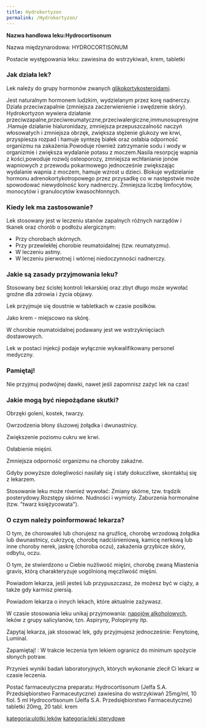 ```yaml
---
title: Hydrokortyzon
permalink: /Hydrokortyzon/
---
```


**Nazwa handlowa leku:Hydrocortisonum**

Nazwa międzynarodowa: HYDROCORTISONUM

Postacie występowania leku: zawiesina do wstrzykiwań, krem, tabletki

### Jak działa lek?

Lek należy do grupy hormonów zwanych [glikokortykosteroidami](/atopedia/sterydy "wikilink").

Jest naturalnym hormonem ludzkim, wydzielanym przez korę nadnerczy. Działa przeciwzapalnie (zmniejsza zaczerwienienie i swędzenie skóry). Hydrokortyzon wywiera działanie przeciwzapalne,przeciwreumatyczne,przeciwalergiczne,immunosupresyjne.Hamuje działanie hialuronidazy, zmniejsza przepuszczalność naczyń włosowatych i zmniejsza obrzęk, zwiększa stężenie glukozy we krwi, przyspiesza rozpad i hamuje syntezę białek oraz osłabia odporność organizmu na zakażenia.Powoduje również zatrzymanie sodu i wody w organizmie i zwiększa wydalanie potasu z moczem.Nasila resorpcję wapnia z kości,powoduje rozwój osteoporozy, zmniejsza wchłanianie jonów wapniowych z przewodu pokarmowego jednocześnie zwiększając wydalanie wapnia z moczem, hamuje wzrost u dzieci. Blokuje wydzielanie hormonu adrenokortykotropowego przez przysadkę co w następstwie może spowodować niewydolność kory nadnerczy. Zmniejsza liczbę limfocytów, monocytów i granulocytów kwasochłonnych.

### Kiedy lek ma zastosowanie?

Lek stosowany jest w leczeniu stanów zapalnych różnych narządów i tkanek oraz chorób o podłożu alergicznym:

-   Przy chorobach skórnych.
-   Przy przewlekłej chorobie reumatoidalnej (tzw. reumatyzmu).
-   W leczeniu astmy.
-   W leczeniu pierwotnej i wtórnej niedoczynności nadnerczy.

### Jakie są zasady przyjmowania leku?

Stosowany bez ścisłej kontroli lekarskiej oraz zbyt długo może wywołać groźne dla zdrowia i życia objawy.

Lek przyjmuje się doustnie w tabletkach w czasie posiłków.

Jako krem - miejscowo na skórę.

W chorobie reumatoidalnej podawany jest we wstrzyknięciach dostawowych.

Lek w postaci injekcji podaje wyłącznie wykwalifikowany personel medyczny.

### Pamiętaj!

Nie przyjmuj podwójnej dawki, nawet jeśli zapomnisz zażyć lek na czas!

### Jakie mogą być niepożądane skutki?

Obrzęki goleni, kostek, twarzy.

Owrzodzenia błony śluzowej żołądka i dwunastnicy.

Zwiększenie poziomu cukru we krwi.

Osłabienie mięśni.

Zmniejsza odporność organizmu na choroby zakaźne.

Gdyby powyższe dolegliwości nasilały się i stały dokuczliwe, skontaktuj się z lekarzem.

Stosowanie leku może również wywołać: Zmiany skórne, tzw. trądzik posterydowy.Rozstępy skórne. Nudności i wymioty. Zaburzenia hormonalne (tzw. "twarz księżycowata").

### O czym należy poinformować lekarza?

O tym, że chorowałeś lub chorujesz na gruźlicę, chorobę wrzodową żołądka lub dwunastnicy, cukrzycę, chorobę nadciśnieniową, kamicę nerkową lub inne choroby nerek, jaskrę (choroba oczu), zakażenia grzybicze skóry, odbytu, oczu.

O tym, że stwierdzono u Ciebie nużliwość mięśni, chorobę zwaną Miastenia gravis, którą charakteryzuje uogólnioną męczliwość mięśni.

Powiadom lekarza, jeśli jesteś lub przypuszczasz, że możesz być w ciąży, a także gdy karmisz piersią.

Powiadom lekarza o innych lekach, które aktualnie zażywasz.

W czasie stosowania leku unikaj przyjmowania: [napojów alkoholowych](/atopedia/alkohol "wikilink"), leków z grupy salicylanów, tzn. Aspiryny, Polopiryny itp.

Zapytaj lekarza, jak stosować lek, gdy przyjmujesz jednocześnie: Fenytoinę, Luminal.

Zapamiętaj! : W trakcie leczenia tym lekiem ogranicz do minimum spożycie słonych potraw.

Przynieś wyniki badań laboratoryjnych, których wykonanie zlecił Ci lekarz w czasie leczenia.

Postać farmaceutyczna preparatu: Hydrocortisonum (Jelfa S.A. Przedsiębiorstwo Farmaceutyczne) zawiesina do wstrzykiwań 25mg/ml, 10 fiol. 5 ml Hydrocortisonum (Jelfa S.A. Przedsiębiorstwo Farmaceutyczne) tabletki 20mg, 20 tabl. krem

[kategoria:ulotki leków](/atopedia/kategoria:ulotki_leków "wikilink") [kategoria:leki sterydowe](/atopedia/kategoria:leki_sterydowe "wikilink")